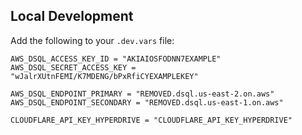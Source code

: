 
## Local Development

Add the following to your `.dev.vars` file:

```
AWS_DSQL_ACCESS_KEY_ID = "AKIAIOSFODNN7EXAMPLE"
AWS_DSQL_SECRET_ACCESS_KEY = "wJalrXUtnFEMI/K7MDENG/bPxRfiCYEXAMPLEKEY"

AWS_DSQL_ENDPOINT_PRIMARY = "REMOVED.dsql.us-east-2.on.aws"
AWS_DSQL_ENDPOINT_SECONDARY = "REMOVED.dsql.us-east-1.on.aws"

CLOUDFLARE_API_KEY_HYPERDRIVE = "CLOUDFLARE_API_KEY_HYPERDRIVE"
```
